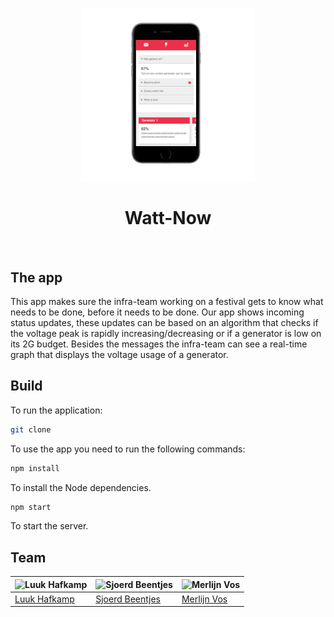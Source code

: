 <h1 align="center">
  <img width="55%" src="media/example.png" alt="example">
  <br>
  <br>
  Watt-Now
</h1>
<br>

## The app
This app makes sure the infra-team working on a festival gets to know what needs to be done, before it needs to be done. Our app shows incoming status updates, these updates can be based on an algorithm that checks if the voltage peak is rapidly increasing/decreasing or if a generator is low on its 2G budget. Besides the messages the infra-team can see a real-time graph that displays the voltage usage of a generator.

## Build
To run the application:
```bash
git clone
```

To use the app you need to run the following commands:
```bash
npm install
```

To install the Node dependencies.

```bash
npm start
```

To start the server.

## Team

![Luuk Hafkamp](https://avatars0.githubusercontent.com/u/14187210?v=3&s=150) | ![Sjoerd Beentjes](https://avatars3.githubusercontent.com/u/11621275?v=3&s=150) | ![Merlijn Vos](https://avatars1.githubusercontent.com/u/9060226?v=3&s=150) |
---|---|---
[Luuk Hafkamp](https://github.com/lhafkamp) | [Sjoerd Beentjes](https://github.com/Sjoerdbeentjes) | [Merlijn Vos](https://github.com/Murderlon) |
